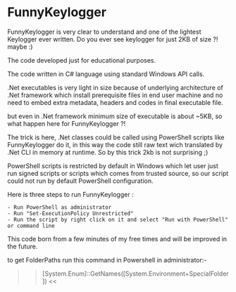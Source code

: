 # FunnyKeylogger

FunnyKeylogger is very clear to understand and one of the lightest Keylogger ever written. Do you ever see keylogger for just 2KB of size ?! maybe :)

The code developed just for educational purposes.

The code written in C# language using standard Windows API calls.

.Net executables is very light in size because of underlying architecture of .Net framework 
which install prerequisite files in end user machine and no need to embed extra metadata, headers
and codes in final executable file.

but even in .Net framework minimum size of executable is about ~5KB, so what happen here for FunnyKeylogger ?!

The trick is here, .Net classes could be called using PowerShell scripts like FunnyKeylogger do it, in this way the code still raw text wich translated by .Net CLI in memory at runtime. 
So by this trick 2kb is not surprising ;)

PowerShell scripts is restricted by default in Windows which let user just run signed scripts or scripts which comes from trusted source, so our script could not run by default PowerShell configuration.

Here is three steps to run FunnyKeylogger :

	- Run PowerShell as administrator
	- Run "Set-ExecutionPolicy Unrestricted"
	- Run the script by right click on it and select "Run with PowerShell" or command line
	
This code born from a few minutes of my free times and will be improved in the future.


to get FolderPaths run this command in Powershell in administrator:-

>> [System.Enum]::GetNames([System.Environment+SpecialFolder]) <<
